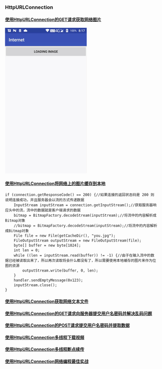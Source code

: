 ### HttpURLConnection
#### [使用HttpURLConnection的GET请求获取网络图片](https://github.com/ningbaoqi/ComputerNetWork/commit/85a1c924976b28f2bef8de1ae39f06d5a8f003ed)

![image](https://github.com/ningbaoqi/ComputerNetWork/blob/master/gif/b1.gif)

#### [使用HttpURLConnection将网络上的图片缓存到本地]()
```
if (connection.getResponseCode() == 200) {//如果连接的返回状态码是 200 则说明连接成功，并且服务器会以流的方式传递数据
    InputStream inputStream = connection.getInputStream();//获取服务器响应头中的流，流中的数据就是客户端请求的数据
    bitmap = BitmapFactory.decodeStream(inputStream);//将流中的内容解析成Bitmap对象
    //bitmap = BitmapFactory.decodeStream(inputStream);//将流中的内容解析成Bitmap对象
    File file = new File(getCacheDir(), "you.jpg");
    FileOutputStream outputStream = new FileOutputStream(file);
    byte[] buffer = new byte[1024];
    int len = 0;
    while ((len = inputStream.read(buffer)) != -1) {//由于在输入流中的数据已经被读取出来了，所以再次读取将会什么都没有了，所以需要使用本地缓存的图片来作为位图的资源
        outputStream.write(buffer, 0, len);
    }
    handler.sendEmptyMessage(0x123);
    inputStream.close();
}
```

#### [使用HttpURLConnection获取网络文本文件](https://github.com/ningbaoqi/ComputerNetWork/commit/b6ae7214f1d177106dfb79f46dd183b05d7078dc)
#### [使用HttpURLConnection的GET请求向服务器提交用户名密码并解决乱码问题](https://github.com/ningbaoqi/ComputerNetWork/commit/51cefc8c0f134e8cec3d2bf0672121f62a1b3a51)
#### [使用HttpURLConnection的POST请求提交用户名密码并提取数据](https://github.com/ningbaoqi/ComputerNetWork/commit/563f25c3cdb6842e05e26cc2d8e62c7a5480e9c8)
#### [使用HttpURLConnection多线程下载视频](https://github.com/ningbaoqi/ComputerNetWork/commit/a1a00d6ea1a0b4e86726d6905d0626da868d82bb)
#### [使用HttpURLConnection多线程断点续传](https://github.com/ningbaoqi/ComputerNetWork/commit/5c4d959e6c8caf64fa3b0930dd7ed4e74c9c1011)
#### [使用HttpURLConnection网络编程最佳实战](https://github.com/ningbaoqi/ComputerNetWork/commit/41d3ee849044e5b581edaab737157e6c8dec7696)
